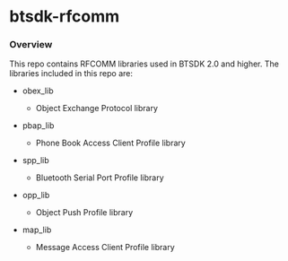 # btsdk-rfcomm

### Overview

This repo contains RFCOMM libraries used in BTSDK 2.0 and higher. The libraries included in this repo are:

* obex_lib<br/>
    * Object Exchange Protocol library<br/>


* pbap_lib<br/>
    * Phone Book Access Client Profile library<br/>


* spp_lib<br/>
    * Bluetooth Serial Port Profile library<br/>


* opp_lib<br/>
    * Object Push Profile library<br/>


* map_lib<br/>
    * Message Access Client Profile library<br/>
